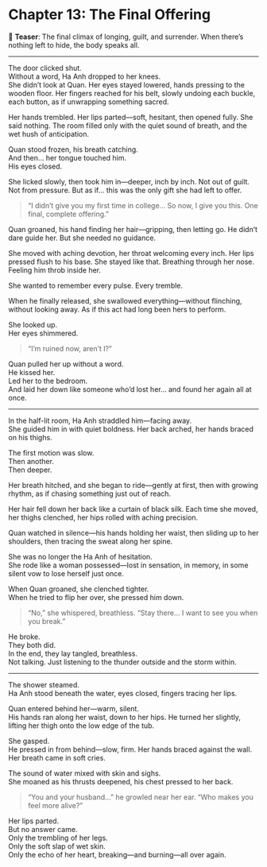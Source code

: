 # Chapter 13: The Final Offering

📖 **Teaser**: The final climax of longing, guilt, and surrender. When there’s nothing left to hide, the body speaks all.

---

The door clicked shut.  
Without a word, Ha Anh dropped to her knees.  
She didn’t look at Quan. Her eyes stayed lowered, hands pressing to the wooden floor. Her fingers reached for his belt, slowly undoing each buckle, each button, as if unwrapping something sacred.

Her hands trembled. Her lips parted—soft, hesitant, then opened fully. She said nothing. The room filled only with the quiet sound of breath, and the wet hush of anticipation.

Quan stood frozen, his breath catching.  
And then… her tongue touched him.  
His eyes closed.

She licked slowly, then took him in—deeper, inch by inch. Not out of guilt. Not from pressure. But as if… this was the only gift she had left to offer.

> “I didn’t give you my first time in college… So now, I give you this. One final, complete offering.”

Quan groaned, his hand finding her hair—gripping, then letting go. He didn’t dare guide her. But she needed no guidance.

She moved with aching devotion, her throat welcoming every inch. Her lips pressed flush to his base. She stayed like that. Breathing through her nose. Feeling him throb inside her.

She wanted to remember every pulse. Every tremble.

When he finally released, she swallowed everything—without flinching, without looking away. As if this act had long been hers to perform.

She looked up.  
Her eyes shimmered.  
> “I’m ruined now, aren’t I?”

Quan pulled her up without a word.  
He kissed her.  
Led her to the bedroom.  
And laid her down like someone who’d lost her… and found her again all at once.

---

In the half-lit room, Ha Anh straddled him—facing away.  
She guided him in with quiet boldness. Her back arched, her hands braced on his thighs.

The first motion was slow.  
Then another.  
Then deeper.

Her breath hitched, and she began to ride—gently at first, then with growing rhythm, as if chasing something just out of reach.

Her hair fell down her back like a curtain of black silk. Each time she moved, her thighs clenched, her hips rolled with aching precision.

Quan watched in silence—his hands holding her waist, then sliding up to her shoulders, then tracing the sweat along her spine.

She was no longer the Ha Anh of hesitation.  
She rode like a woman possessed—lost in sensation, in memory, in some silent vow to lose herself just once.

When Quan groaned, she clenched tighter.  
When he tried to flip her over, she pressed him down.

> “No,” she whispered, breathless. “Stay there… I want to see you when you break.”

He broke.  
They both did.  
In the end, they lay tangled, breathless.  
Not talking. Just listening to the thunder outside and the storm within.

---

The shower steamed.  
Ha Anh stood beneath the water, eyes closed, fingers tracing her lips.

Quan entered behind her—warm, silent.  
His hands ran along her waist, down to her hips. He turned her slightly, lifting her thigh onto the low edge of the tub.

She gasped.  
He pressed in from behind—slow, firm. Her hands braced against the wall. Her breath came in soft cries.

The sound of water mixed with skin and sighs.  
She moaned as his thrusts deepened, his chest pressed to her back.

> “You and your husband…” he growled near her ear. “Who makes you feel more alive?”

Her lips parted.  
But no answer came.  
Only the trembling of her legs.  
Only the soft slap of wet skin.  
Only the echo of her heart, breaking—and burning—all over again.

